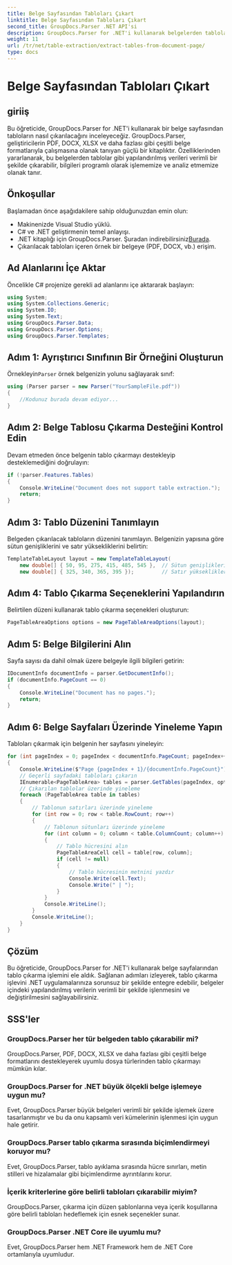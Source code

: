 ```yaml
---
title: Belge Sayfasından Tabloları Çıkart
linktitle: Belge Sayfasından Tabloları Çıkart
second_title: GroupDocs.Parser .NET API'si
description: GroupDocs.Parser for .NET'i kullanarak belgelerden tabloları program aracılığıyla nasıl ayıklayacağınızı öğrenin. Bu kapsamlı eğitim, adım adım rehberlik sağlar.
weight: 11
url: /tr/net/table-extraction/extract-tables-from-document-page/
type: docs
---
```

# Belge Sayfasından Tabloları Çıkart

## giriiş
Bu öğreticide, GroupDocs.Parser for .NET'i kullanarak bir belge sayfasından tabloların nasıl çıkarılacağını inceleyeceğiz. GroupDocs.Parser, geliştiricilerin PDF, DOCX, XLSX ve daha fazlası gibi çeşitli belge formatlarıyla çalışmasına olanak tanıyan güçlü bir kitaplıktır. Özelliklerinden yararlanarak, bu belgelerden tablolar gibi yapılandırılmış verileri verimli bir şekilde çıkarabilir, bilgileri programlı olarak işlememize ve analiz etmemize olanak tanır.
## Önkoşullar
Başlamadan önce aşağıdakilere sahip olduğunuzdan emin olun:
- Makinenizde Visual Studio yüklü.
- C# ve .NET geliştirmenin temel anlayışı.
-  .NET kitaplığı için GroupDocs.Parser. Şuradan indirebilirsiniz[Burada](https://releases.groupdocs.com/parser/net/).
- Çıkarılacak tabloları içeren örnek bir belgeye (PDF, DOCX, vb.) erişim.

## Ad Alanlarını İçe Aktar
Öncelikle C# projenize gerekli ad alanlarını içe aktararak başlayın:
```csharp
using System;
using System.Collections.Generic;
using System.IO;
using System.Text;
using GroupDocs.Parser.Data;
using GroupDocs.Parser.Options;
using GroupDocs.Parser.Templates;
```
## Adım 1: Ayrıştırıcı Sınıfının Bir Örneğini Oluşturun
 Örnekleyin`Parser` örnek belgenizin yolunu sağlayarak sınıf:
```csharp
using (Parser parser = new Parser("YourSampleFile.pdf"))
{
    //Kodunuz burada devam ediyor...
}
```
## Adım 2: Belge Tablosu Çıkarma Desteğini Kontrol Edin
Devam etmeden önce belgenin tablo çıkarmayı destekleyip desteklemediğini doğrulayın:
```csharp
if (!parser.Features.Tables)
{
    Console.WriteLine("Document does not support table extraction.");
    return;
}
```
## Adım 3: Tablo Düzenini Tanımlayın
Belgeden çıkarılacak tabloların düzenini tanımlayın. Belgenizin yapısına göre sütun genişliklerini ve satır yüksekliklerini belirtin:
```csharp
TemplateTableLayout layout = new TemplateTableLayout(
    new double[] { 50, 95, 275, 415, 485, 545 },  // Sütun genişlikleri
    new double[] { 325, 340, 365, 395 });         // Satır yükseklikleri
```
## Adım 4: Tablo Çıkarma Seçeneklerini Yapılandırın
Belirtilen düzeni kullanarak tablo çıkarma seçenekleri oluşturun:
```csharp
PageTableAreaOptions options = new PageTableAreaOptions(layout);
```
## Adım 5: Belge Bilgilerini Alın
Sayfa sayısı da dahil olmak üzere belgeyle ilgili bilgileri getirin:
```csharp
IDocumentInfo documentInfo = parser.GetDocumentInfo();
if (documentInfo.PageCount == 0)
{
    Console.WriteLine("Document has no pages.");
    return;
}
```
## Adım 6: Belge Sayfaları Üzerinde Yineleme Yapın
Tabloları çıkarmak için belgenin her sayfasını yineleyin:
```csharp
for (int pageIndex = 0; pageIndex < documentInfo.PageCount; pageIndex++)
{
    Console.WriteLine($"Page {pageIndex + 1}/{documentInfo.PageCount}");
    // Geçerli sayfadaki tabloları çıkarın
    IEnumerable<PageTableArea> tables = parser.GetTables(pageIndex, options);
    // Çıkarılan tablolar üzerinde yineleme
    foreach (PageTableArea table in tables)
    {
        // Tablonun satırları üzerinde yineleme
        for (int row = 0; row < table.RowCount; row++)
        {
            // Tablonun sütunları üzerinde yineleme
            for (int column = 0; column < table.ColumnCount; column++)
            {
                // Tablo hücresini alın
                PageTableAreaCell cell = table[row, column];
                if (cell != null)
                {
                    // Tablo hücresinin metnini yazdır
                    Console.Write(cell.Text);
                    Console.Write(" | ");
                }
            }
            Console.WriteLine();
        }
        Console.WriteLine();
    }
}
```

## Çözüm
Bu öğreticide, GroupDocs.Parser for .NET'i kullanarak belge sayfalarından tablo çıkarma işlemini ele aldık. Sağlanan adımları izleyerek, tablo çıkarma işlevini .NET uygulamalarınıza sorunsuz bir şekilde entegre edebilir, belgeler içindeki yapılandırılmış verilerin verimli bir şekilde işlenmesini ve değiştirilmesini sağlayabilirsiniz.

## SSS'ler
### GroupDocs.Parser her tür belgeden tablo çıkarabilir mi?
GroupDocs.Parser, PDF, DOCX, XLSX ve daha fazlası gibi çeşitli belge formatlarını destekleyerek uyumlu dosya türlerinden tablo çıkarmayı mümkün kılar.
### GroupDocs.Parser for .NET büyük ölçekli belge işlemeye uygun mu?
Evet, GroupDocs.Parser büyük belgeleri verimli bir şekilde işlemek üzere tasarlanmıştır ve bu da onu kapsamlı veri kümelerinin işlenmesi için uygun hale getirir.
### GroupDocs.Parser tablo çıkarma sırasında biçimlendirmeyi koruyor mu?
Evet, GroupDocs.Parser, tablo ayıklama sırasında hücre sınırları, metin stilleri ve hizalamalar gibi biçimlendirme ayrıntılarını korur.
### İçerik kriterlerine göre belirli tabloları çıkarabilir miyim?
GroupDocs.Parser, çıkarma için düzen şablonlarına veya içerik koşullarına göre belirli tabloları hedeflemek için esnek seçenekler sunar.
### GroupDocs.Parser .NET Core ile uyumlu mu?
Evet, GroupDocs.Parser hem .NET Framework hem de .NET Core ortamlarıyla uyumludur.